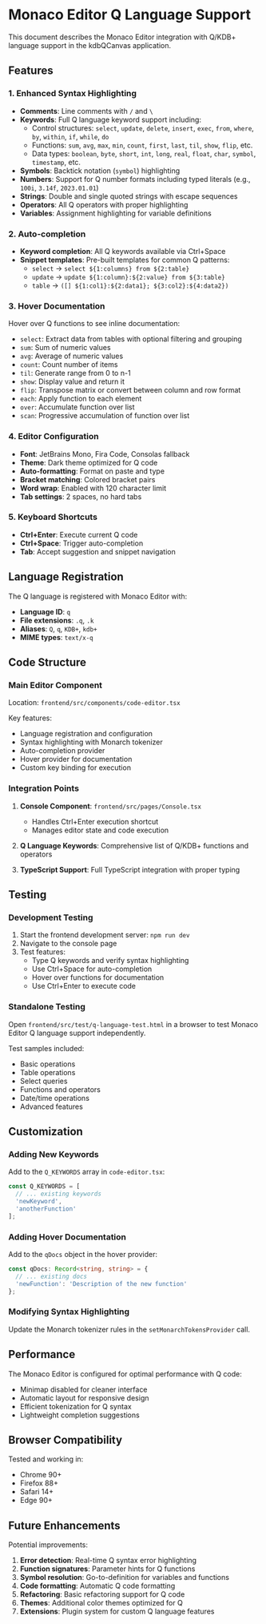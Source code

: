 # Monaco Editor Q Language Support

This document describes the Monaco Editor integration with Q/KDB+ language support in the kdbQCanvas application.

## Features

### 1. Enhanced Syntax Highlighting
- **Comments**: Line comments with `/` and `\`
- **Keywords**: Full Q language keyword support including:
  - Control structures: `select`, `update`, `delete`, `insert`, `exec`, `from`, `where`, `by`, `within`, `if`, `while`, `do`
  - Functions: `sum`, `avg`, `max`, `min`, `count`, `first`, `last`, `til`, `show`, `flip`, etc.
  - Data types: `boolean`, `byte`, `short`, `int`, `long`, `real`, `float`, `char`, `symbol`, `timestamp`, etc.
- **Symbols**: Backtick notation (`symbol`) highlighting
- **Numbers**: Support for Q number formats including typed literals (e.g., `100i`, `3.14f`, `2023.01.01`)
- **Strings**: Double and single quoted strings with escape sequences
- **Operators**: All Q operators with proper highlighting
- **Variables**: Assignment highlighting for variable definitions

### 2. Auto-completion
- **Keyword completion**: All Q keywords available via Ctrl+Space
- **Snippet templates**: Pre-built templates for common Q patterns:
  - `select` -> `select ${1:columns} from ${2:table}`
  - `update` -> `update ${1:column}:${2:value} from ${3:table}`
  - `table` -> `([] ${1:col1}:${2:data1}; ${3:col2}:${4:data2})`

### 3. Hover Documentation
Hover over Q functions to see inline documentation:
- `select`: Extract data from tables with optional filtering and grouping
- `sum`: Sum of numeric values
- `avg`: Average of numeric values
- `count`: Count number of items
- `til`: Generate range from 0 to n-1
- `show`: Display value and return it
- `flip`: Transpose matrix or convert between column and row format
- `each`: Apply function to each element
- `over`: Accumulate function over list
- `scan`: Progressive accumulation of function over list

### 4. Editor Configuration
- **Font**: JetBrains Mono, Fira Code, Consolas fallback
- **Theme**: Dark theme optimized for Q code
- **Auto-formatting**: Format on paste and type
- **Bracket matching**: Colored bracket pairs
- **Word wrap**: Enabled with 120 character limit
- **Tab settings**: 2 spaces, no hard tabs

### 5. Keyboard Shortcuts
- **Ctrl+Enter**: Execute current Q code
- **Ctrl+Space**: Trigger auto-completion
- **Tab**: Accept suggestion and snippet navigation

## Language Registration

The Q language is registered with Monaco Editor with:
- **Language ID**: `q`
- **File extensions**: `.q`, `.k`
- **Aliases**: `Q`, `q`, `KDB+`, `kdb+`
- **MIME types**: `text/x-q`

## Code Structure

### Main Editor Component
Location: `frontend/src/components/code-editor.tsx`

Key features:
- Language registration and configuration
- Syntax highlighting with Monarch tokenizer
- Auto-completion provider
- Hover provider for documentation
- Custom key binding for execution

### Integration Points
1. **Console Component**: `frontend/src/pages/Console.tsx`
   - Handles Ctrl+Enter execution shortcut
   - Manages editor state and code execution

2. **Q Language Keywords**: Comprehensive list of Q/KDB+ functions and operators

3. **TypeScript Support**: Full TypeScript integration with proper typing

## Testing

### Development Testing
1. Start the frontend development server: `npm run dev`
2. Navigate to the console page
3. Test features:
   - Type Q keywords and verify syntax highlighting
   - Use Ctrl+Space for auto-completion
   - Hover over functions for documentation
   - Use Ctrl+Enter to execute code

### Standalone Testing
Open `frontend/src/test/q-language-test.html` in a browser to test Monaco Editor Q language support independently.

Test samples included:
- Basic operations
- Table operations  
- Select queries
- Functions and operators
- Date/time operations
- Advanced features

## Customization

### Adding New Keywords
Add to the `Q_KEYWORDS` array in `code-editor.tsx`:
```typescript
const Q_KEYWORDS = [
  // ... existing keywords
  'newKeyword',
  'anotherFunction'
];
```

### Adding Hover Documentation
Add to the `qDocs` object in the hover provider:
```typescript
const qDocs: Record<string, string> = {
  // ... existing docs
  'newFunction': 'Description of the new function'
};
```

### Modifying Syntax Highlighting
Update the Monarch tokenizer rules in the `setMonarchTokensProvider` call.

## Performance

The Monaco Editor is configured for optimal performance with Q code:
- Minimap disabled for cleaner interface
- Automatic layout for responsive design
- Efficient tokenization for Q syntax
- Lightweight completion suggestions

## Browser Compatibility

Tested and working in:
- Chrome 90+
- Firefox 88+
- Safari 14+
- Edge 90+

## Future Enhancements

Potential improvements:
1. **Error detection**: Real-time Q syntax error highlighting
2. **Function signatures**: Parameter hints for Q functions
3. **Symbol resolution**: Go-to-definition for variables and functions
4. **Code formatting**: Automatic Q code formatting
5. **Refactoring**: Basic refactoring support for Q code
6. **Themes**: Additional color themes optimized for Q
7. **Extensions**: Plugin system for custom Q language features 